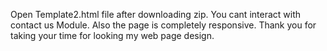 
Open Template2.html file after downloading zip. 
You cant interact with contact us Module.
Also the page is completely responsive.
Thank you for taking your time for looking my web page design.
